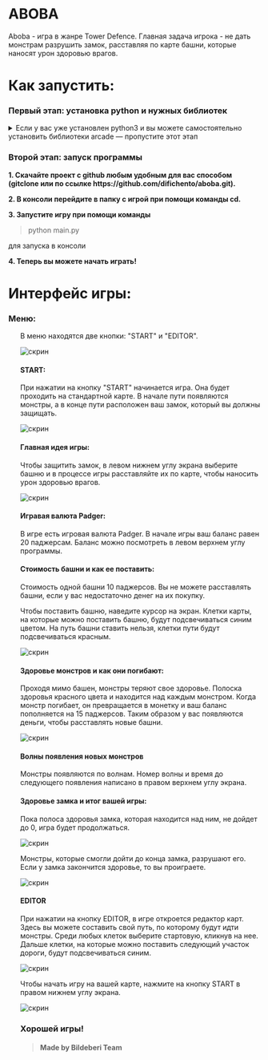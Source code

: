 
<h1 id="ABOBA">ABOBA</h1>
<p>Aboba - игра в жанре Tower Defence. Главная задача игрока - не дать монстрам разрушить замок, расставляя по карте башни, которые наносят урон здоровью врагов.</p>
<h1 id="-">Как запустить:</h1>
<h3 id="-python-"><strong>Первый этап: установка python и нужных библиотек</strong></h3>
<details><summary><id="-python3-pygame-">Если у вас уже установлен python3 и вы можете самостоятельно установить библиотеки arcade — пропустите этот этап</summary>
<p><strong>1. Скачайте python3 с официального <a href="https://www.python.org/downloads/">сайта</a> и установите его.</strong> 
<p><strong>2. Во время установки <em>обязательно</em> поставьте галочку "Add Python 3.x to PATH".</strong></p>
<p><strong>3. Запустите консоль Windows любым удобным для вас способом (например набрав в поиске приложений cmd)</strong></p>
<p><strong>4. Установите нужные библиотеки используя команды</strong></p>
<blockquote>
<p>pip install arcade</p>
</blockquote>
</details>
<h3 id="-"><strong>Второй этап: запуск программы</strong></h3>
<p><strong>1. Скачайте проект с github любым удобным для вас способом (gitclone или по ссылке https://github.com/difichento/aboba.git)</a>.</strong></p>
<p><strong>2. В консоли перейдите в папку с игрой при помощи команды cd.</strong></p>
<p><strong>3. Запустите игру при помощи команды</strong></p>
<blockquote>
<p>python main.py</p>
</blockquote>
<p>для запуска в консоли</p>

<p><strong>4. Теперь вы можете начать играть! </strong></p>
<h1 id="-"><strong>Интерфейс игры:</strong></h1>
<h3>Меню:</h3>
<ul>
  <p>В меню находятся две кнопки: "START" и "EDITOR". </p>
<img src="https://d.radikal.ru/d00/2105/a7/989f144c8db1.jpg" alt="скрин"></li>
<h4>START:</h4>
  <p>При нажатии на кнопку "START" начинается игра. Она будет проходить на стандартной карте. В начале пути появляются монстры, а в конце пути расположен ваш замок, который вы должны защищать. </p>
<img src="https://b.radikal.ru/b13/2105/cb/d332ac990d9d.jpg" alt="скрин"></li>
<h4>Главная идея игры:</h4>
<p>Чтобы защитить замок, в левом нижнем углу экрана выберите башню и в процессе игры расставляйте их по карте, чтобы наносить урон здоровью врагов.</p> 
<img src="https://b.radikal.ru/b07/2105/9b/47621519cc07.jpg" alt="скрин"></li>
<h4>Игравая валюта Padger:</h4>
<p>В игре есть игровая валюта Padger. В начале игры ваш баланс равен 20 паджерсам. Баланс можно посмотреть в левом верхнем углу программы.</p>
<h4>Стоимость башни и как ее поставить:</h4>
<p>Стоимость одной башни 10 паджерсов. Вы не можете расставлять башни, если у вас недостаточно денег на их покупку. </p>
<p>Чтобы поставить башню, наведите курсор на экран. Клетки карты, на которые можно поставить башню, будут подсвечиваться синим цветом. На путь башни ставить нельзя, клетки пути будут подсвечиваться красным.</p>
<img src="https://d.radikal.ru/d33/2105/96/dba1873dadfa.jpg" alt="скрин"></li>
<h4>Здоровье монстров и как они погибают:</h4>
<p>Проходя мимо башен, монстры теряют свое здоровье. Полоска здоровья красного цвета и находится над каждым монстром. Когда монстр погибает, он превращается в монетку и ваш баланс пополняется на 15 паджерсов. Таким образом у вас появляются деньги, чтобы расставлять новые башни.</p>
<img src="https://b.radikal.ru/b07/2105/9b/47621519cc07.jpg" alt="скрин"></li>
<h4>Волны появления новых монстров</h4>
<p>Монстры появляются по волнам. Номер волны и время до следующего появления написано в правом верхнем углу экрана.</p>
<h4>Здоровье замка и итог вашей игры:</h4>
<p>Пока полоса здоровья замка, которая находится над ним, не дойдет до 0, игра будет продолжаться.</p> 
<img src="https://d.radikal.ru/d33/2105/96/dba1873dadfa.jpg" alt="скрин"></li>
<p>Монстры, которые смогли дойти до конца замка, разрушают его. Если у замка закончится здоровье, то вы проиграете. </p>
<img src="https://d.radikal.ru/d05/2105/62/e3b8b883dc69.jpg" alt="скрин"></li>
<h4>EDITOR</h4>
<p>При нажатии на кнопку EDITOR, в игре откроется редактор карт. Здесь вы можете составить свой путь, по которому будут идти монстры. Среди любых клеток выберите стартовую, кликнув на нее. Дальше клетки, на которые можно поставить следующий участок дороги, будут подсвечиваться синим.</p>
<img src="https://c.radikal.ru/c03/2105/f6/18286b25ca35.jpg" alt="скрин"></li>

<p>Чтобы начать игру на вашей карте, нажмите на кнопку START в правом нижнем углу экрана.</p>
<img src="https://d.radikal.ru/d38/2105/49/9ff3d378d9b3.jpg" alt="скрин"></li>
<h3>Хорошей игры!</h3>
<blockquote>
<h4>Made by Bildeberi Team</h4>
